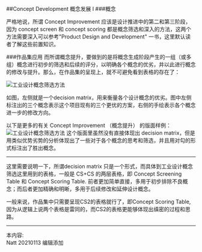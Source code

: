 ##Concept Development 概念发展 I
###概念

严格地说，所谓 Concept Improvement 应该是设计推进中的第二和第三阶段，因为 concept screen 和 concept scoring 都是概念筛选和深入的方法，这两个方法需要深入可以参考"Product Design and Development" 一书，这里默认读者了解这些前置知识。


###作品集应用
而所谓概念提升，要做到的是将概念生成阶段产生的一组（或多组）概念进行初步的筛选和后续的评分，以明确各个概念的优劣，并以此进行概念的修改与提升。那么，在作品集的呈现上，就不可避免看到表格的存在了：

![工业设计概念筛选方法](http://kitpic.makebi.net/2021/id_15.jpg)

如图，左侧就是一个decision matrix，用来衡量各个设计概念的优劣。图中左侧标注出的三个概念表示这个项目现有的三个更优的方案，右侧的手绘表示各个概念进一步的修改方向。

以下是更多的有关 Concept Improvement （概念提升） 的版面样例：
![工业设计概念筛选方法](http://kitpic.makebi.net/2021/id_16.jpg)
这个版面里虽然没有直接体现出 decision matrix，但是用类似优势劣势的分析体现出了一些对于各个概念的思考和筛选，并且用对勾的形式标注出了胜出概念。

---
这里需要说明一下，所谓decision matrix 只是一个形式，而具体到工业设计概念筛选这里用到的表格，一般是 CS+CS 的两层表格，即 Concept Screening Table 和 Concept Scoring Table. 前者更加简单直接，多用于初步排除不良概念；而后者更加精确和明晰，多用于后续修改和延伸设计概念。

一般来说，作品集中只需要呈现CS2的表格就行了，即Concept Scoring Table, 因为从逻辑上说两个表格是雷同的，而CS2的表格更能够体现出缜密的过程和思路。

---
本内容:  
Natt 20210113 编辑添加